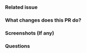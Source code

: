 ### Related issue
<!-- Remove this field if it doesn't fix any issue -->

### What changes does this PR do?

### Screenshots (If any)

### Questions